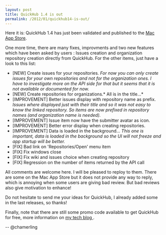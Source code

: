 ```yaml
---
layout: post
title: QuickHub 1.4 is out
permalink: /2012/01/quickhub14-is-out/
---
```


Here it is: QuickHub 1.4 has just been validated and published to the [Mac App Store](http://itunes.apple.com/us/app/quickhub/id476665193 "Mac App Store - QuickHub").

One more time, there are many fixes, improvments and two new features which have been asked by users : Issues creation and organization repository creation directly from QuickHub. For the other items, just have a look to this list:

- [NEW] Create issues for your repositories. *For now you can only create issues for your own repositories and not for the organization ones. I have to investigate more on the API side for that but it seems that it is not available or documented for now.*
- [NEW] Create repositories for organizations.* All is in the title...*
- [IMPROVEMENT] Better issues display with repository name as prefix. *Issues where displayed just with their title and so it was not easy to know the linked repository. So items are now prefixed in repository names (and organization name is needed).*
- [IMPROVEMENT] Issue item now have the submitter avatar as icon. 
- [IMPROVEMENT] Better error display when creating repositories.
- [IMPROVEMENT] Data is loaded in the background... *This one is important, data is loaded in the background so the UI will not freeze and app startup will be better.*
- [FIX] Bad link on 'Repositories/Open' menu item
- [FIX] Fix windows close
- [FIX] Fix wiki and issues choice when creating repository
- [FIX] Regression on the number of items returned by the API call

All comments are welcome here. I will be pleased to reploy to them. There are some on the Mac App Store but it does not provide any way to reply, which is annoying when some users are giving bad review. But bad reviews also give motivation to enhance!

Do not hesitate to send me your ideas for QuickHub, I already added some in the last releases, so thanks!

Finally, note that there are still some promo code available to get QuickHub for free, more information on [my tech blog
](http://chamerling.org "C.Hamerling").

-- @chamerling